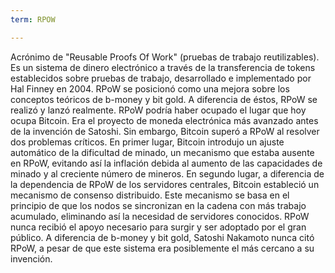 ```yaml
---
term: RPOW

---
```

Acrónimo de "Reusable Proofs Of Work" (pruebas de trabajo reutilizables). Es un sistema de dinero electrónico a través de la transferencia de tokens establecidos sobre pruebas de trabajo, desarrollado e implementado por Hal Finney en 2004. RPoW se posicionó como una mejora sobre los conceptos teóricos de b-money y bit gold. A diferencia de éstos, RPoW se realizó y lanzó realmente. RPoW podría haber ocupado el lugar que hoy ocupa Bitcoin. Era el proyecto de moneda electrónica más avanzado antes de la invención de Satoshi. Sin embargo, Bitcoin superó a RPoW al resolver dos problemas críticos. En primer lugar, Bitcoin introdujo un ajuste automático de la dificultad de minado, un mecanismo que estaba ausente en RPoW, evitando así la inflación debida al aumento de las capacidades de minado y al creciente número de mineros. En segundo lugar, a diferencia de la dependencia de RPoW de los servidores centrales, Bitcoin estableció un mecanismo de consenso distribuido. Este mecanismo se basa en el principio de que los nodos se sincronizan en la cadena con más trabajo acumulado, eliminando así la necesidad de servidores conocidos. RPoW nunca recibió el apoyo necesario para surgir y ser adoptado por el gran público. A diferencia de b-money y bit gold, Satoshi Nakamoto nunca citó RPoW, a pesar de que este sistema era posiblemente el más cercano a su invención.